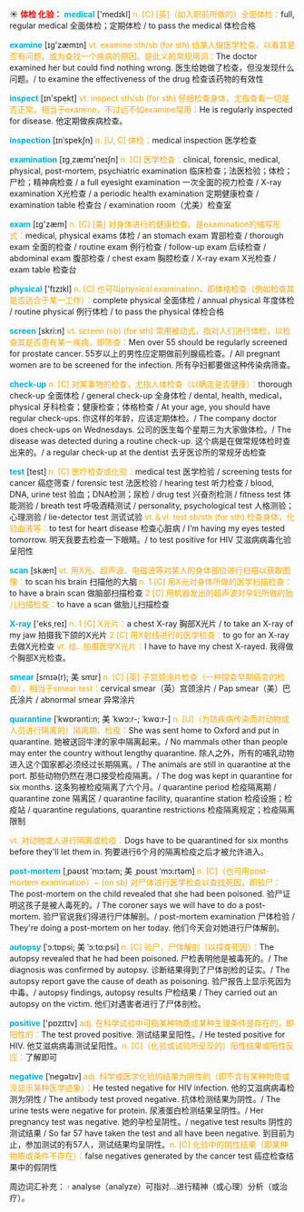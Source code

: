 ☀ <font color="red">**体检 化验：**</font>
<font color="sky blue">**medical**</font> ['medɪkl] 
<font color="orange">n. [C] [英]（如入职前所做的）全面体检：</font>full, regular medical 全面体检；定期体检 / to pass the medical 体检合格

<font color="sky blue">**examine**</font> [ɪɡ'zæmɪn] 
<font color="orange">vt. examine sth/sb (for sth) 给某人做医学检查，以看其是否有问题，或为查找一个疾病的原因。是此义的常规用词：</font>The doctor examined her but could find nothing wrong. 医生给她做了检查，但没发现什么问题。/ to examine the effectiveness of the drug 检查该药物的有效性

<font color="sky blue">**inspect**</font> [ɪn'spekt] 
<font color="orange">vt. inspect sth/sb (for sth) 仔细检查身体，尤指查看一切是否正常，相当于examine，不过远不如examine常用：</font>He is regularly inspected for disease. 他定期做疾病检查。
           
<font color="sky blue">**inspection**</font> [ɪnˈspekʃn]
<font color="orange">n. [U, C] 体检：</font>medical inspection 医学检查

<font color="sky blue">**examination**</font> [ɪɡ͵zæmɪ'neɪʃn] 
<font color="orange">n. [C] 医学检查：</font>clinical, forensic, medical, physical, post-mortem, psychiatric examination 临床检查；法医检验；体检；尸检；精神病检查 / a full eyesight examination 一次全面的视力检查 / X-ray examination X光检查 / a periodic health examination 定期健康检查 / examination table 检查台 / examination room（尤美）检查室

<font color="sky blue">**exam**</font> [ɪɡ'zæm] 
<font color="orange">n. [C] [美] 对身体进行的健康检查。是examination的缩写形式：</font>medical, physical exams 体检 / an stomach exam 胃部检查 / thorough exam 全面的检查 / routine exam 例行检查 / follow-up exam 后续检查 / abdominal exam 腹部检查 / chest exam 胸腔检查 / X-ray exam X光检查 / exam table 检查台

<font color="sky blue">**physical**</font> ['fɪzɪkl] 
<font color="orange">n. [C] 也可叫physical examination，即体格检查（例如检查其是否适合于某一工作）：</font>complete physical 全面体检 / annual physical 年度体检 / routine physical 例行体检 / to pass the physical 体检合格

<font color="sky blue">**screen**</font> [skri:n] 
<font color="orange">vt. screen (sb) (for sth) 常用被动式，指对人们进行体检，以检查其是否患有某一疾病，即筛查：</font>Men over 55 should be regularly screened for prostate cancer. 55岁以上的男性应定期做前列腺癌检查。/ All pregnant women are to be screened for the infection. 所有孕妇都要做这种传染病筛查。
           
<font color="sky blue">**check-up**</font>
<font color="orange">n. [C] 对某事物的检查，尤指人体检查（以确定是否健康）：</font>thorough check-up 全面体检 / general check-up 全身体检 / dental, health, medical，physical 牙科检查；健康检查；体格检查 / At your age, you should have regular check-ups. 你这样的年龄，应该定期体检。/ The company doctor does check-ups on Wednesdays. 公司的医生每个星期三为大家做体检。/ The disease was detected during a routine check-up. 这个病是在做常规体检时查出来的。/ a regular check-up at the dentist 去牙医诊所的常规牙齿检查

<font color="sky blue">**test**</font> [test] 
<font color="orange">n. [C] 医疗检查或化验：</font>medical test 医学检验 / screening tests for cancer 癌症筛查 / forensic test 法医检验 / hearing test 听力检查 / blood, DNA, urine test 验血；DNA检测；尿检 / drug test 兴奋剂检测 / fitness test 体能测验 / breath test 呼吸酒精测试 / personality, psychological test 人格测验；心理测验 / lie-detector test 测谎试验 <font color="orange">vt.＆vi. test sb/sth (for sth) 检查身体，化验血液等：</font>to test for heart disease 检查心脏病 / I’m having my eyes tested tomorrow. 明天我要去检查一下眼睛。/ to test positive for HIV 艾滋病病毒化验呈阳性 

<font color="sky blue">**scan**</font> [skæn] 
<font color="orange">vt. 用X光、超声波、电磁波等对某人的身体部位进行扫描以获取图像：</font>to scan his brain 扫描他的大脑 <font color="orange">n. 1 [C] 用X光对身体所做的医学扫描检查：</font>to have a brain scan 做脑部扫描检查 <font color="orange">2 [C] 用机器发出的超声波对孕妇所做的胎儿扫描检查：</font>to have a scan 做胎儿扫描检查

<font color="sky blue">**X-ray**</font> ['eks͵reɪ] 
<font color="orange">n. 1 [C] X光片：</font>a chest X-ray 胸部X光片 / to take an X-ray of my jaw 拍摄我下颌的X光片 <font color="orange">2 [C] 用X射线进行的医学检查：</font>to go for an X-ray 去做X光检查 <font color="orange">vt. 给…拍摄医学X光片：</font>I have to have my chest X-rayed. 我得做个胸部X光检查。
           
<font color="sky blue">**smear**</font> [smɪə(r); 美 smɪr]
<font color="orange">n. [C] [英] 子宫颈涂片检查（一种探查早期癌变的检查），相当于smear test：</font>cervical smear（英）宫颈涂片 / Pap smear（美）巴氏涂片 / abnormal smear 异常涂片

<font color="sky blue">**quarantine**</font> [ˈkwɒrənti:n; 美 ˈkwɔ:r-; ˈkwɑ:r-]
<font color="orange">n. [U]（为防疾病传染而对动物或人员进行隔离的）隔离期、检疫：</font>She was sent home to Oxford and put in quarantine. 她被送回牛津的家中隔离起来。/ No mammals other than people may enter the country without lengthy quarantine. 除人之外，所有的哺乳动物进入这个国家都必须经过长期隔离。/ The animals are still in quarantine at the port. 那些动物仍然在港口接受检疫隔离。/ The dog was kept in quarantine for six months. 这条狗被检疫隔离了六个月。/ quarantine period 检疫隔离期 / quarantine zone 隔离区 / quarantine facility, quarantine station 检疫设施；检疫站 / quarantine regulations, quarantine restrictions 检疫隔离规定；检疫隔离限制

<font color="orange">vt. 对动物或人进行隔离或检疫：</font>Dogs have to be quarantined for six months before they'll let them in. 狗要进行6个月的隔离检疫之后才被允许进入。

<font color="sky blue">**post-mortem**</font> [ˌpəʊst ˈmɔ:təm; 美 ˌpoʊst ˈmɔ:rtəm]
<font color="orange">n. [C]（也可用post-mortem examination）~ (on sb) 对尸体进行医学检查以查找死因，即验尸：</font>The post-mortem on the child revealed that she had been poisoned. 验尸证明这孩子是被人毒死的。/ The coroner says we will have to do a post-mortem. 验尸官说我们得进行尸体解剖。/ post-mortem examination 尸体检验 / They're doing a post-mortem on her today. 他们今天会对她进行尸体解剖。
           
<font color="sky blue">**autopsy**</font> [ˈɔ:tɒpsi; 美 ˈɔ:tɑ:psi]
<font color="orange">n. [C] 验尸，尸体解剖（以探查死因）：</font>The autopsy revealed that he had been poisoned. 尸检表明他是被毒死的。/ The diagnosis was confirmed by autopsy. 诊断结果得到了尸体剖检的证实。/ The autopsy report gave the cause of death as poisoning. 验尸报告上显示死因为中毒。/ autopsy findings, autopsy results 尸检结果 / They carried out an autopsy on the victim. 他们对遇害者进行了尸体剖检。

<font color="sky blue">**positive**</font> ['pɒzɪtɪv] 
<font color="orange">adj. 在科学试验中可指某种物质或某种生理条件是存在的，即阳性的：</font>The test proved positive. 测试结果呈阳性。/ He tested positive for HIV. 他艾滋病病毒测试呈阳性。<font color="orange">n. [C]（化验或试验所呈现的）阳性结果或阳性反应：</font>了解即可
           
<font color="sky blue">**negative**</font> [ˈnegətɪv]
<font color="orange">adj. 科学或医学化验的结果为阴性的（即不含有某种物质或没显示某种医学迹象）：</font>He tested negative for HIV infection. 他的艾滋病病毒检测为阴性 / The antibody test proved negative. 抗体检测结果为阴性。/ The urine tests were negative for protein. 尿液蛋白检测结果呈阴性。/ Her pregnancy test was negative. 她的孕检呈阴性。/ negative test results 阴性的测试结果 / So far 57 have taken the test and all have been negative. 到目前为止，参加测试的有57人，测试结果均呈阴性。<font color="orange">n. [C] 化验中的阴性结果（即某种物质或条件不存在）：</font>false negatives generated by the cancer test 癌症检查结果中的假阴性

周边词汇补充：
· analyse（analyze）可指对…进行精神（或心理）分析（或治疗）。
